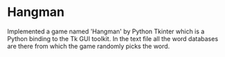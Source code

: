 # Hangman
Implemented a game named 'Hangman' by Python Tkinter which is a Python binding to the Tk GUI toolkit. In the text file all the word databases are there from which the game randomly picks the word.
